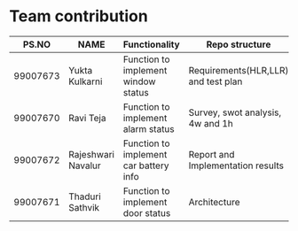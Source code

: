 # Team contribution

| PS.NO | NAME | Functionality | Repo structure |Status |
| --- | --- | --- | --- | --- |
| 99007673 | Yukta Kulkarni | Function to implement window status| Requirements(HLR,LLR) and test plan | Implemented |
| 99007670 | Ravi Teja | Function to implement alarm status  | Survey, swot analysis, 4w and 1h | Implemented |
| 99007672 | Rajeshwari Navalur | Function to implement car battery info  | Report and Implementation results | Implemented |
| 99007671 | Thaduri Sathvik | Function to implement door status  | Architecture | Implemented |

